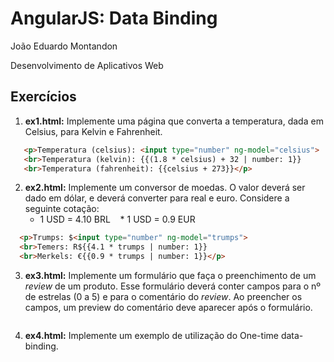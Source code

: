# AngularJS: Data Binding

João Eduardo Montandon

Desenvolvimento de Aplicativos Web

## Exercícios

1. **ex1.html:** Implemente uma página que converta a temperatura, dada em Celsius, para Kelvin e Fahrenheit.
```html
   <p>Temperatura (celsius): <input type="number" ng-model="celsius">
   <br>Temperatura (kelvin): {{(1.8 * celsius) + 32 | number: 1}}
   <br>Temperatura (fahrenheit): {{celsius + 273}}</p>
```
2. **ex2.html:** Implemente um conversor de moedas. O valor deverá ser dado em dólar, e deverá converter para real e euro. Considere a seguinte cotação:
    * 1 USD = 4.10 BRL
    * 1 USD = 0.9 EUR
```html
  <p>Trumps: $<input type="number" ng-model="trumps">
  <br>Temers: R${{4.1 * trumps | number: 1}}
  <br>Merkels: €{{0.9 * trumps | number: 1}}</p>
```
3. **ex3.html:** Implemente um formulário que faça o preenchimento de um *review* de um produto. Esse formulário deverá conter campos para o nº de estrelas (0 a 5) e para o comentário do *review*. Ao preencher os campos, um preview do comentário deve aparecer após o formulário.
```html
```
4. **ex4.html:** Implemente um exemplo de utilização do One-time data-binding.
```html
```
